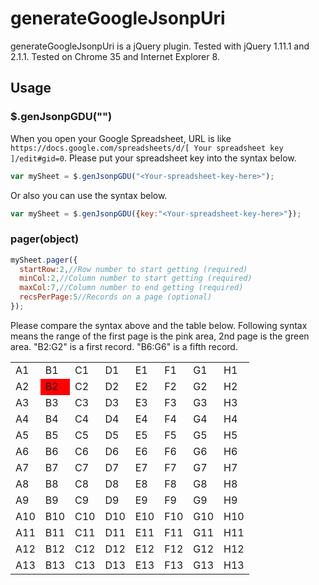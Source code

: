 generateGoogleJsonpUri
======================
generateGoogleJsonpUri is a jQuery plugin. Tested with jQuery 1.11.1 and 2.1.1. Tested on Chrome 35 and Internet Explorer 8.

## Usage

### $.genJsonpGDU("<Your-spreadsheet-key-here>")

When you open your Google Spreadsheet, URL is like `https://docs.google.com/spreadsheets/d/[ Your spreadsheet key ]/edit#gid=0`. Please put your spreadsheet key into the syntax below.
```javascript
var mySheet = $.genJsonpGDU("<Your-spreadsheet-key-here>");
```
Or also you can use the syntax below.
```javascript
var mySheet = $.genJsonpGDU({key:"<Your-spreadsheet-key-here>"});
```

### pager(object)
```javascript
mySheet.pager({
  startRow:2,//Row number to start getting (required)
  minCol:2,//Column number to start getting (required)
  maxCol:7,//Column number to end getting (required)
  recsPerPage:5//Records on a page (optional)
});
```
Please compare the syntax above and the table below. Following syntax means the range of the first page is the pink area, 2nd page is the green area. "B2:G2" is a first record. "B6:G6" is a fifth record.
<table class="generateGoogleJsonpUri_table"><tbody>
<tr><td>A1</td><td>B1</td><td>C1</td><td>D1</td><td>E1</td><td>F1</td><td>G1</td><td>H1</td></tr>
<tr><td>A2</td><td bgcolor="#ff0000">B2</td><td class="generateGoogleJsonpUri_cells_range_01">C2</td><td class="generateGoogleJsonpUri_cells_range_01">D2</td><td class="generateGoogleJsonpUri_cells_range_01">E2</td><td class="generateGoogleJsonpUri_cells_range_01">F2</td><td class="generateGoogleJsonpUri_cells_range_01">G2</td><td>H2</td></tr>
<tr><td>A3</td><td class="generateGoogleJsonpUri_cells_range_01">B3</td><td class="generateGoogleJsonpUri_cells_range_01">C3</td><td class="generateGoogleJsonpUri_cells_range_01">D3</td><td class="generateGoogleJsonpUri_cells_range_01">E3</td><td class="generateGoogleJsonpUri_cells_range_01">F3</td><td class="generateGoogleJsonpUri_cells_range_01">G3</td><td>H3</td></tr>
<tr><td>A4</td><td class="generateGoogleJsonpUri_cells_range_01">B4</td><td class="generateGoogleJsonpUri_cells_range_01">C4</td><td class="generateGoogleJsonpUri_cells_range_01">D4</td><td class="generateGoogleJsonpUri_cells_range_01">E4</td><td class="generateGoogleJsonpUri_cells_range_01">F4</td><td class="generateGoogleJsonpUri_cells_range_01">G4</td><td>H4</td></tr>
<tr><td>A5</td><td class="generateGoogleJsonpUri_cells_range_01">B5</td><td class="generateGoogleJsonpUri_cells_range_01">C5</td><td class="generateGoogleJsonpUri_cells_range_01">D5</td><td class="generateGoogleJsonpUri_cells_range_01">E5</td><td class="generateGoogleJsonpUri_cells_range_01">F5</td><td class="generateGoogleJsonpUri_cells_range_01">G5</td><td>H5</td></tr>
<tr><td>A6</td><td class="generateGoogleJsonpUri_cells_range_01">B6</td><td class="generateGoogleJsonpUri_cells_range_01">C6</td><td class="generateGoogleJsonpUri_cells_range_01">D6</td><td class="generateGoogleJsonpUri_cells_range_01">E6</td><td class="generateGoogleJsonpUri_cells_range_01">F6</td><td class="generateGoogleJsonpUri_cells_range_01">G6</td><td>H6</td></tr>
<tr><td>A7</td><td class="generateGoogleJsonpUri_cells_range_02">B7</td><td class="generateGoogleJsonpUri_cells_range_02">C7</td><td class="generateGoogleJsonpUri_cells_range_02">D7</td><td class="generateGoogleJsonpUri_cells_range_02">E7</td><td class="generateGoogleJsonpUri_cells_range_02">F7</td><td class="generateGoogleJsonpUri_cells_range_02">G7</td><td>H7</td></tr>
<tr><td>A8</td><td class="generateGoogleJsonpUri_cells_range_02">B8</td><td class="generateGoogleJsonpUri_cells_range_02">C8</td><td class="generateGoogleJsonpUri_cells_range_02">D8</td><td class="generateGoogleJsonpUri_cells_range_02">E8</td><td class="generateGoogleJsonpUri_cells_range_02">F8</td><td class="generateGoogleJsonpUri_cells_range_02">G8</td><td>H8</td></tr>
<tr><td>A9</td><td class="generateGoogleJsonpUri_cells_range_02">B9</td><td class="generateGoogleJsonpUri_cells_range_02">C9</td><td class="generateGoogleJsonpUri_cells_range_02">D9</td><td class="generateGoogleJsonpUri_cells_range_02">E9</td><td class="generateGoogleJsonpUri_cells_range_02">F9</td><td class="generateGoogleJsonpUri_cells_range_02">G9</td><td>H9</td></tr>
<tr><td>A10</td><td class="generateGoogleJsonpUri_cells_range_02">B10</td><td class="generateGoogleJsonpUri_cells_range_02">C10</td><td class="generateGoogleJsonpUri_cells_range_02">D10</td><td class="generateGoogleJsonpUri_cells_range_02">E10</td><td class="generateGoogleJsonpUri_cells_range_02">F10</td><td class="generateGoogleJsonpUri_cells_range_02">G10</td><td>H10</td></tr>
<tr><td>A11</td><td class="generateGoogleJsonpUri_cells_range_02">B11</td><td class="generateGoogleJsonpUri_cells_range_02">C11</td><td class="generateGoogleJsonpUri_cells_range_02">D11</td><td class="generateGoogleJsonpUri_cells_range_02">E11</td><td class="generateGoogleJsonpUri_cells_range_02">F11</td><td class="generateGoogleJsonpUri_cells_range_02">G11</td><td>H11</td></tr>
<tr><td>A12</td><td>B12</td><td>C12</td><td>D12</td><td>E12</td><td>F12</td><td>G12</td><td>H12</td></tr>
<tr><td>A13</td><td>B13</td><td>C13</td><td>D13</td><td>E13</td><td>F13</td><td>G13</td><td>H13</td></tr>
</tbody></table>
